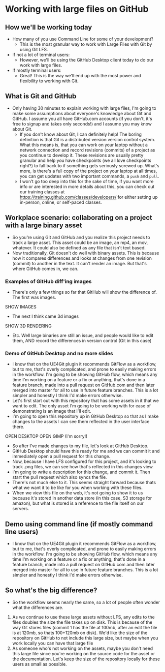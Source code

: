# Working with large files on GitHub

## How we'll be working today
- How many of you use Command Line for some of your development?
  - This is the most granular way to work with Large Files with Git by using Git LFS.
- If not a lot of terminal users:
  - However, we'll be using the GitHub Desktop client today to do our work with large files.
- If mostly terminal users:
  - Great! This is the way we'll end up with the most power and flexibility to working with Git.

## What is Git and GitHub
- Only having 30 minutes to explain working with large files, I'm going to make some assumptions about everyone's knowledge about Git and GitHub. I assume you all have GitHub.com accounts (if you don't, it's free to signup and takes only seconds!) and I assume you may know about Git.
  - If you don't know about Git, I can definitely help! The boring definition is that Git is a distributed version version control system. What this means is, that you can work on your laptop without a network connection and record revisions (commits) of a project as you continue to develop it. These revisions are usually pretty granular and help you have checkpoints (we all love checkpoints right?) to fall back to if something gets seriously screwed up. What's more, is there's a full copy of the project on your laptop at all times, you can get updates with two important commands, a `push` and `pull`.
  - I won't go too deep into this for the sake of time, if you want more info or are interested in more details about this, you can check out our training classes at https://training.github.com/classes/developers/ for either setting up in-person, online, or self-paced classes.

## Workplace scenario: collaborating on a project with a large binary asset
- So you're using Git and GitHub and you realize this project needs to track a large asset. This asset could be an image, an mp4, an mov, whatever. It could also be defined as any file that isn't text based.
- Now traditionally, Git doesn't do well with binary assets. This is because how it compares differences and looks at changes from one revision (commit) to another in the text. It can't render an image. But that's where GitHub comes in, we can.

### Examples of GitHub diff'ing images
- There's only a few things so far that GitHub will show the difference of. The first was images.

SHOW IMAGES

- The next I think came 3d images

SHOW 3D RENDERING

- Etc. Well large binaries are still an issue, and people would like to edit them, AND record the differences in version control (Git in this case)

### Demo of GitHub Desktop and no more slides
- I know that on the UE4Git plugin it recommends GitFlow as a workflow, but to me, that's overly complicated, and prone to easily making errors in the workflow. I'm going to be showing GitHub flow, which means any time I'm working on a feature or a fix or anything, that's done in a feature branch, made into a pull request on GitHub.com and then later merged into master for all to use in future feature branches. This is a lot simpler and honestly I think I'd make errors otherwise.
- Let's first start out with this repository that has some assets in it that we want to edit. The only asset I'm going to be working with for ease of demonstrating is an image that I'll edit.
- I'm going to open this repository up in GitHub Desktop so that as I make changes to the assets I can see them reflected in the user interface there.

OPEN DESKTOP
OPEN GIMP (I'm sorry!)

- So after I've made changes to my file, let's look at GitHub Desktop.
- GitHub Desktop should have this ready for me and we can commit it and immediately open a pull request for this change.
- Now, because I have LFS configured for this project, and it's looking to track .png files, we can see how that's reflected in this changes view.
- I'm going to write a description for this change, and commit it. Then start the pull request which also syncs the file.
- There's not much else to it. This seems straight forward because thats what we want it to be like for you when working with these files.
- When we view this file on the web, it's not going to show it to us because it's stored in another data store (in this case, S3 storage for amazon), but what is stored is a reference to the file itself on our servers.

## Demo using command line (if mostly command line users)
- I know that on the UE4Git plugin it recommends GitFlow as a workflow, but to me, that's overly complicated, and prone to easily making errors in the workflow. I'm going to be showing GitHub flow, which means any time I'm working on a feature or a fix or anything, that's done in a feature branch, made into a pull request on GitHub.com and then later merged into master for all to use in future feature branches. This is a lot simpler and honestly I think I'd make errors otherwise.

## So what's the big difference?
- So the workflow seems nearly the same, so a lot of people often wonder what the differences are.

1. As we continue to use these large assets without LFS, any edits to the files doubles the size the file takes up on disk. This is because of the way Git stores files (commit 1 has the file at 100mb, after an edit the file is at 120mb, so thats 100+120mb on disk). We'd like the size of the repository on GitHub to not include this large size, but maybe when you work locally you can have that large file
2. As someone who's not working on the assets, maybe you don't need this large file since you're working on the source code for the asset or the documentation. Let's keep the size of the repository locally for these users as small as possible.
